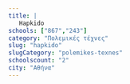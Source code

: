 ```yaml
---
title: |
   Hapkido
schools: ["867","243"]
category: "Πολεμικές τέχνες"
slug: "hapkido"
slugCategory: "polemikes-texnes"
schoolscount: "2"
city: "Αθήνα"
---
```


